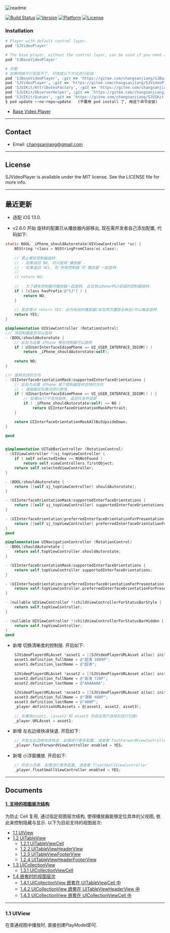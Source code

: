 ![readme](https://user-images.githubusercontent.com/37614260/43947531-922a0712-9cb2-11e8-8f8d-4823a21308d3.png)

[![Build Status](https://travis-ci.org/changsanjiang/SJVideoPlayer.svg?branch=master)](https://travis-ci.org/changsanjiang/SJVideoPlayer)
[![Version](https://img.shields.io/cocoapods/v/SJVideoPlayer.svg?style=flat)](https://cocoapods.org/pods/SJVideoPlayer)
[![Platform](https://img.shields.io/badge/platform-iOS-blue.svg)](https://github.com/changsanjiang)
[![License](https://img.shields.io/github/license/changsanjiang/SJVideoPlayer.svg)](https://github.com/changsanjiang/SJVideoPlayer/blob/master/LICENSE.md)

### Installation
```ruby
# Player with default control layer.
pod 'SJVideoPlayer'

# The base player, without the control layer, can be used if you need a custom control layer.
pod 'SJBaseVideoPlayer'

# 天朝
# 如果网络不行安装不了, 可改成以下方式进行安装
pod 'SJBaseVideoPlayer', :git => 'https://gitee.com/changsanjiang/SJBaseVideoPlayer.git'
pod 'SJVideoPlayer', :git => 'https://gitee.com/changsanjiang/SJVideoPlayer.git'
pod 'SJUIKit/AttributesFactory', :git => 'https://gitee.com/changsanjiang/SJUIKit.git'
pod 'SJUIKit/ObserverHelper', :git => 'https://gitee.com/changsanjiang/SJUIKit.git'
pod 'SJUIKit/Queues', :git => 'https://gitee.com/changsanjiang/SJUIKit.git'
$ pod update --no-repo-update   (不要用 pod install 了, 用这个命令安装)
```
- [Base Video Player](https://github.com/changsanjiang/SJBaseVideoPlayer)

___

## Contact
* Email: changsanjiang@gmail.com

___

## License
SJVideoPlayer is available under the MIT license. See the LICENSE file for more info.

___

## 最近更新

* 适配 iOS 13.0.

* v2.6.0 开始 旋转的配置已从播放器内部移出, 现在需开发者自己添加配置, 代码如下: 
```Objective-C
static BOOL _iPhone_shouldAutorotate(UIViewController *vc) {
    NSString *class = NSStringFromClass(vc.class);
    
    // 禁止哪些控制器旋转.
    // - 如果返回 NO, 则只旋转`播放器`.  
    // - 如果返回 YES, 则`所有控制器`同`播放器`一起旋转.
    //
    // return NO;
    
    // - 为了避免控制器同播放器一起旋转, 此处禁止Demo中SJ前缀的控制器旋转.
    if ( [class hasPrefix:@"SJ"] ) {
        return NO;
    }
    
    // 其余情况 return YES. 此时系统的播放器(如在网页播放全屏后)可以触发旋转.  
    return YES;
}

@implementation UIViewController (RotationControl)
/// 该控制器是否可以旋转
- (BOOL)shouldAutorotate {
    // 此处为设置 iPhone 哪些控制器可以旋转
    if ( UIUserInterfaceIdiomPhone == UI_USER_INTERFACE_IDIOM() )
        return _iPhone_shouldAutorotate(self);
    
    return NO;
}

/// 旋转支持的方向
- (UIInterfaceOrientationMask)supportedInterfaceOrientations {
    // 此处为设置 iPhone 某个控制器旋转支持的方向
    // - 请根据实际情况进行修改.
    if ( UIUserInterfaceIdiomPhone == UI_USER_INTERFACE_IDIOM() ) {
        // 如果self不支持旋转, 返回仅支持竖屏
        if ( _iPhone_shouldAutorotate(self) == NO )
            return UIInterfaceOrientationMaskPortrait;
    }

    return UIInterfaceOrientationMaskAllButUpsideDown;
}

@end


@implementation UITabBarController (RotationControl)
- (UIViewController *)sj_topViewController {
    if ( self.selectedIndex == NSNotFound )
        return self.viewControllers.firstObject;
    return self.selectedViewController;
}

- (BOOL)shouldAutorotate {
    return [[self sj_topViewController] shouldAutorotate];
}

- (UIInterfaceOrientationMask)supportedInterfaceOrientations {
    return [[self sj_topViewController] supportedInterfaceOrientations];
}

- (UIInterfaceOrientation)preferredInterfaceOrientationForPresentation {
    return [[self sj_topViewController] preferredInterfaceOrientationForPresentation];
}
@end

@implementation UINavigationController (RotationControl)
- (BOOL)shouldAutorotate {
    return self.topViewController.shouldAutorotate;
}

- (UIInterfaceOrientationMask)supportedInterfaceOrientations {
    return self.topViewController.supportedInterfaceOrientations;
}

- (UIInterfaceOrientation)preferredInterfaceOrientationForPresentation {
    return self.topViewController.preferredInterfaceOrientationForPresentation;
}

- (nullable UIViewController *)childViewControllerForStatusBarStyle {
    return self.topViewController;
}

- (nullable UIViewController *)childViewControllerForStatusBarHidden {
    return self.topViewController;
}
@end
```

* 新增 切换清晰度的控制层. 开启如下:
```Objective-C
    SJVideoPlayerURLAsset *asset1 = [[SJVideoPlayerURLAsset alloc] initWithURL:VideoURL_Level4];
    asset1.definition_fullName = @"超清 1080P";
    asset1.definition_lastName = @"超清";
    
    SJVideoPlayerURLAsset *asset2 = [[SJVideoPlayerURLAsset alloc] initWithURL:VideoURL_Level3];
    asset2.definition_fullName = @"高清 720P";
    asset2.definition_lastName = @"AAAAAAA";
    
    SJVideoPlayerURLAsset *asset3 = [[SJVideoPlayerURLAsset alloc] initWithURL:VideoURL_Level2];
    asset3.definition_fullName = @"清晰 480P";
    asset3.definition_lastName = @"480P";
    _player.definitionURLAssets = @[asset1, asset2, asset3];
    
    // 先播放asset1. (asset2 和 asset3 将会在用户选择后进行切换)
    _player.URLAsset = asset1;
```

* 新增 左右边缘快进快退. 开启如下:
```Objective-C
    // 开启左右边缘快进快退. 如需进行更多配置, 请查看`fastForwardViewController`
    _player.fastForwardViewController.enabled = YES;
```

* 新增 小浮窗播放. 开启如下:
```Objective-C
    // 开启小浮窗. 如需进行更多配置, 请查看`floatSmallViewController`
    _player.floatSmallViewController.enabled = YES;
```

___

## Documents

#### [1. 支持的视图层次结构](#1)

<p>
为防止 Cell 复用, 通过指定视图层次结构, 使得播放器能够定位具体的父视图, 依此来控制隐藏与显示.  以下为目前支持的视图层次:
</p>

* [1.1 UIView](#1.1)
* [1.2 UITableView](#1.2)
    * [1.2.1 UITableViewCell](#1.2.1)
    * [1.2.2 UITableViewHeaderView](#1.2.2)
    * [1.2.3 UITableViewFooterView](#1.2.3)
    * [1.2.4 UITableViewHeaderFooterView](#1.2.4)
* [1.3 UICollectionView](#1.3)
    * [1.3.1 UICollectionViewCell](#1.3.1)
* [1.4  嵌套时的视图层次](#1.4)
    * [1.4.1 UICollectionView 嵌套在 UITableViewCell 中](#1.4.1)
    * [1.4.2 UICollectionView 嵌套在 UITableViewHeaderView 中](#1.4.2)
    * [1.4.3 UICollectionView 嵌套在 UICollectionViewCell 中](#1.4.3)


___

<h3 id="1.1">1.1 UIView</h3>  

<p>
在普通视图中播放时, 直接创建PlayModel即可.
</p>

